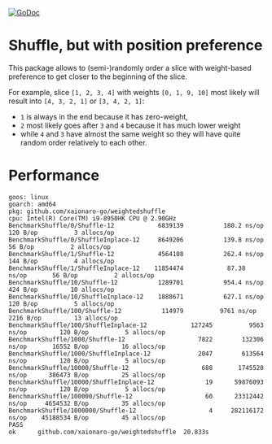 [![GoDoc](https://godoc.org/github.com/xaionaro-go/weightedshuffle?status.svg)](https://pkg.go.dev/github.com/xaionaro-go/weightedshuffle?tab=doc)

# Shuffle, but with position preference

This package allows to (semi-)randomly order a slice with weight-based preference to get closer to the beginning of the slice.

For example, slice `[1, 2, 3, 4]` with weights `[0, 1, 9, 10]` most likely will result into `[4, 3, 2, 1]` or `[3, 4, 2, 1]`:
* `1` is always in the end because it has zero-weight,
* `2` most likely goes after `3` and `4` because it has much lower weight
* while `4` and `3` have almost the same weight so they will have quite random order relatively to each other.

# Performance
```
goos: linux
goarch: amd64
pkg: github.com/xaionaro-go/weightedshuffle
cpu: Intel(R) Core(TM) i9-8950HK CPU @ 2.90GHz
BenchmarkShuffle/0/Shuffle-12         	 6839139	       180.2 ns/op	     120 B/op	       3 allocs/op
BenchmarkShuffle/0/ShuffleInplace-12  	 8649206	       139.8 ns/op	      56 B/op	       2 allocs/op
BenchmarkShuffle/1/Shuffle-12         	 4564108	       262.4 ns/op	     144 B/op	       4 allocs/op
BenchmarkShuffle/1/ShuffleInplace-12  	11854474	        87.38 ns/op	      56 B/op	       2 allocs/op
BenchmarkShuffle/10/Shuffle-12        	 1289701	       954.4 ns/op	     424 B/op	      10 allocs/op
BenchmarkShuffle/10/ShuffleInplace-12 	 1888671	       627.1 ns/op	     120 B/op	       5 allocs/op
BenchmarkShuffle/100/Shuffle-12       	  114979	      9761 ns/op	    2216 B/op	      13 allocs/op
BenchmarkShuffle/100/ShuffleInplace-12         	  127245	      9563 ns/op	     120 B/op	       5 allocs/op
BenchmarkShuffle/1000/Shuffle-12               	    7822	    132306 ns/op	   16552 B/op	      16 allocs/op
BenchmarkShuffle/1000/ShuffleInplace-12        	    2047	    613564 ns/op	     120 B/op	       5 allocs/op
BenchmarkShuffle/10000/Shuffle-12              	     688	   1745520 ns/op	  386473 B/op	      25 allocs/op
BenchmarkShuffle/10000/ShuffleInplace-12       	      19	  59876093 ns/op	     120 B/op	       5 allocs/op
BenchmarkShuffle/100000/Shuffle-12             	      60	  23312442 ns/op	 4654532 B/op	      35 allocs/op
BenchmarkShuffle/1000000/Shuffle-12            	       4	 282116172 ns/op	45188534 B/op	      45 allocs/op
PASS
ok  	github.com/xaionaro-go/weightedshuffle	20.833s
```
